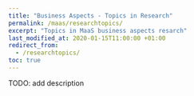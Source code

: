 ```yaml
---
title: "Business Aspects - Topics in Research"
permalink: /maas/researchtopics/
excerpt: "Topics in MaaS business aspects resarch"
last_modified_at: 2020-01-15T11:00:00 +01:00
redirect_from:
  - /researchtopics/
toc: true
---
```


TODO: add description

